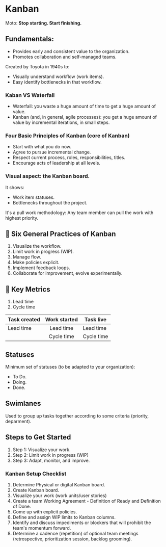 # Kanban
Moto: **Stop starting. Start finishing.**

 

## Fundamentals:
- Provides early and consistent value to the organization.
- Promotes collaboration and self-managed teams.
 

Created by Toyota in 1940s to:

- Visually understand workflow (work items).
- Easy identify bottlenecks in that workflow.
 

###  Kaban VS Waterfall
- Waterfall: you waste a huge amount of time to get a huge amount of value.
- Kanban (and, in general, agile processes): you get a huge amount of value by incremental iterations, in small steps.

 

### Four Basic Principles of Kanban (core of Kanban)
- Start with what you do now.
- Agree to pursue incremental change.
- Respect current process, roles, responsibilities, titles.
- Encourage acts of leadership at all levels.
 

### Visual aspect: the Kanban board.
It shows:
- Work item statuses.
- Bottlenecks throughout the project.
 

It's a pull work methodology: Any team member can pull the work with highest priority.

  

## :pushpin: Six General Practices of Kanban
1. Visualize the workflow.
1. Limit work in progress (WIP).
1. Manage flow.
1. Make policies explicit.
1. Implement feedback loops.
1. Collaborate for improvement, evolve experimentally.
 
 

## :pushpin: Key Metrics
1. Lead time 
1. Cycle time
 

| Task created | Work started| Task live |
| ------------- |:-------------:| ------------- |
| Lead time  | Lead time | Lead time |
| | Cycle time | Cycle time |

 

## Statuses
Minimum set of statuses (to be adapted to your organization):
- To Do.
- Doing.
- Done.
 

## Swimlanes
Used to group up tasks together according to some criteria (priority, deparment).
 

## Steps to Get Started
1. Step 1: Visualize your work.
2. Step 2: Limit work in progress (WIP)
3. Step 3: Adapt, monitor, and improve.
 

### Kanban Setup Checklist
1. Determine Physical or digital Kanban board.
1. Create Kanban board.
1. Visualize your work (work units/user stories)
1. Create a team Working Agreement - Definition of Ready and Definition of Done.
1. Come up with explicit policies.
1. Define and assign WIP limits to Kanban columns.
1. Identify and discuss impediments or blockers that will prohibit the team's momentum forward.
1. Determine a cadence (repetition) of optional team meetings (retrospective, prioritization session, backlog grooming).